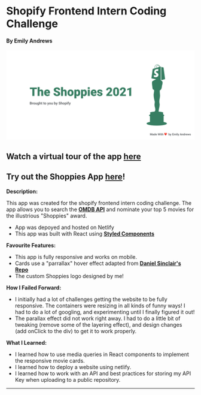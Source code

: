 
# Shopify Frontend Intern Coding Challenge
#### By Emily Andrews

![sign-up](/ShoppiesBanner.png)

## Watch a virtual tour of the app [**here**](https://www.loom.com/share/7eed910369684767b0079675bad4a9ad) 
## Try out the Shoppies App [**here**](https://emily-shoppies.netlify.app/)!

**Description:**

This app was created for the shopify frontend intern coding challenge. The app allows you to search the [**OMDB API**](http://www.omdbapi.com/) and nominate your top 5 movies for the illustrious "Shoppies" award.
- App was depoyed and hosted on Netlify 
- This app was built with React using [**Styled Components**](https://styled-components.com/)

**Favourite Features:**
- This app is fully responsive and works on mobile. 
- Cards use a "parrallax" hover effect adapted from [**Daniel Sinclair's Repo**](https://github.com/DanielSinclair/react-atv-parallax)
- The custom Shoppies logo designed by me!


**How I Failed Forward:**
- I initially had a lot of challenges getting the website to be fully responsive. The containers were resizing in all kinds of funny ways! I had to do a lot of googling, and experimenting until I finally figured it out! 
- The parallax effect did not work right away. I had to do a little bit of tweaking (remove some of the layering effect), and design changes (add onClick to the div) to get it to work properly. 

**What I Learned:**
- I learned how to use media queries in React components to implement the responsive movie cards.
- I learned how to deploy a website using netlify. 
- I learned how to work with an API and best practices for storing my API Key when uploading to a public repository. 
___
